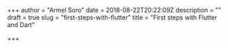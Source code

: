 +++
author = "Armel Soro"
date = 2018-08-22T20:22:09Z
description = ""
draft = true
slug = "first-steps-with-flutter"
title = "First steps with Flutter and Dart"

+++




